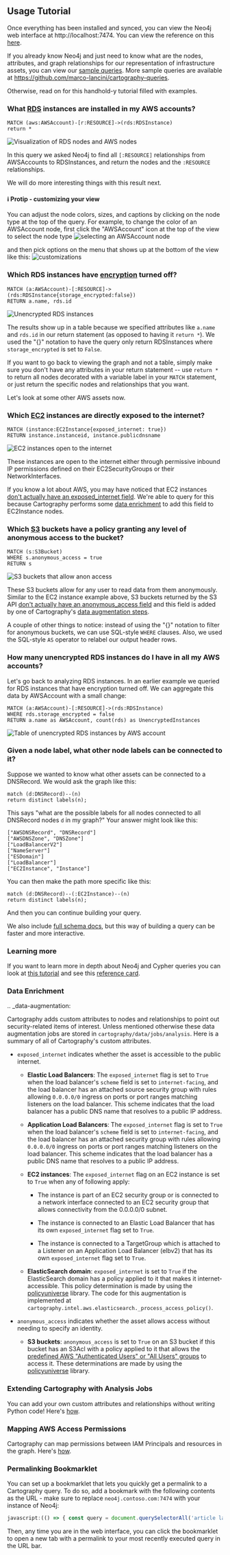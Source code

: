 ## Usage Tutorial

Once everything has been installed and synced, you can view the Neo4j web interface at http://localhost:7474. You can view the reference on this [here](https://neo4j.com/developer/guide-neo4j-browser/#_installing_and_starting_neo4j_browser).

If you already know Neo4j and just need to know what are the nodes, attributes, and graph relationships for our representation of infrastructure assets, you can view our [sample queries](samplequeries.html). More sample queries are available at https://github.com/marco-lancini/cartography-queries.

Otherwise, read on for this handhold-y tutorial filled with examples.

### What [RDS](https://aws.amazon.com/rds/) instances are installed in my AWS accounts?
```cypher
MATCH (aws:AWSAccount)-[r:RESOURCE]->(rds:RDSInstance)
return *
```

![Visualization of RDS nodes and AWS nodes](../images/accountsandrds.png)

In this query we asked Neo4j to find all `[:RESOURCE]` relationships from AWSAccounts to RDSInstances, and return the nodes and the `:RESOURCE` relationships.

We will do more interesting things with this result next.

#### ℹ️ Protip - customizing your view
You can adjust the node colors, sizes, and captions by clicking on the node type at the top of the query. For example, to change the color of an AWSAccount node, first click the "AWSAccount" icon at the top of the view to select the node type
![selecting an AWSAccount node](../images/selectnode.png)

and then pick options on the menu that shows up at the bottom of the view like this:
![customizations](../images/customizeview.png)


### Which RDS instances have [encryption](https://docs.aws.amazon.com/AmazonRDS/latest/UserGuide/Overview.Encryption.html) turned off?
```cypher
MATCH (a:AWSAccount)-[:RESOURCE]->(rds:RDSInstance{storage_encrypted:false})
RETURN a.name, rds.id
```

![Unencrypted RDS instances](../images/unencryptedinstances.png)

The results show up in a table because we specified attributes like `a.name` and `rds.id` in our return statement (as opposed to having it `return *`). We used the "{}" notation to have the query only return RDSInstances where `storage_encrypted` is set to `False`.

If you want to go back to viewing the graph and not a table, simply make sure you don't have any attributes in your return statement -- use `return *` to return all nodes decorated with a variable label in your `MATCH` statement, or just return the specific nodes and relationships that you want.

Let's look at some other AWS assets now.

### Which [EC2](https://aws.amazon.com/ec2/) instances are directly exposed to the internet?
```cypher
MATCH (instance:EC2Instance{exposed_internet: true})
RETURN instance.instanceid, instance.publicdnsname
```
![EC2 instances open to the internet](../images/ec2-inet-open.png)

These instances are open to the internet either through permissive inbound IP permissions defined on their EC2SecurityGroups or their NetworkInterfaces.

If you know a lot about AWS, you may have noticed that EC2 instances [don't actually have an exposed_internet field](https://docs.aws.amazon.com/AWSEC2/latest/APIReference/API_Instance.html). We're able to query for this because Cartography performs some [data enrichment](#data-enrichment) to add this field to EC2Instance nodes.

### Which [S3](https://aws.amazon.com/s3/) buckets have a policy granting any level of anonymous access to the bucket?
```cypher
MATCH (s:S3Bucket)
WHERE s.anonymous_access = true
RETURN s
```

![S3 buckets that allow anon access](../images/anonbuckets.png)

These S3 buckets allow for any user to read data from them anonymously. Similar to the EC2 instance example above, S3 buckets returned by the S3 API [don't actually have an anonymous_access field](https://docs.aws.amazon.com/AmazonS3/latest/API/API_Bucket.html) and this field is added by one of Cartography's [data augmentation steps](#data-augmentation).

A couple of other things to notice: instead of using the "{}" notation to filter for anonymous buckets, we can use SQL-style `WHERE` clauses. Also, we used the SQL-style `AS` operator to relabel our output header rows.

### How many unencrypted RDS instances do I have in all my AWS accounts?

Let's go back to analyzing RDS instances. In an earlier example we queried for RDS instances that have encryption turned off. We can aggregate this data by AWSAccount with a small change:

```cypher
MATCH (a:AWSAccount)-[:RESOURCE]->(rds:RDSInstance)
WHERE rds.storage_encrypted = false
RETURN a.name as AWSAccount, count(rds) as UnencryptedInstances
```
![Table of unencrypted RDS instances by AWS account](../images/unencryptedcounts.png)


### Given a node label, what other node labels can be connected to it?

Suppose we wanted to know what other assets can be connected to a DNSRecord. We would ask the graph like this:

```cypher
match (d:DNSRecord)--(n)
return distinct labels(n);
```

This says "what are the possible labels for all nodes connected to all DNSRecord nodes `d` in my graph?" Your answer might look like this:

```
["AWSDNSRecord", "DNSRecord"]
["AWSDNSZone", "DNSZone"]
["LoadBalancerV2"]
["NameServer"]
["ESDomain"]
["LoadBalancer"]
["EC2Instance", "Instance"]
```

You can then make the path more specific like this:

```cypher
match (d:DNSRecord)--(:EC2Instance)--(n)
return distinct labels(n);
```

And then you can continue building your query.

We also include [full schema docs](schema.html), but this way of building a query can be faster and more interactive.

### Learning more
If you want to learn more in depth about Neo4j and Cypher queries you can look at [this tutorial](https://neo4j.com/developer/cypher-query-language/) and see this [reference card](https://neo4j.com/docs/cypher-refcard/current/).

### Data Enrichment

.. _data-augmentation:

Cartography adds custom attributes to nodes and relationships to point out security-related items of interest. Unless mentioned otherwise these data augmentation jobs are stored in `cartography/data/jobs/analysis`. Here is a summary of all of Cartography's custom attributes.

- `exposed_internet` indicates whether the asset is accessible to the public internet.

	- **Elastic Load Balancers**: The `exposed_internet` flag is set to `True` when the load balancer's `scheme` field is set to `internet-facing`, and the load balancer has an attached source security group with rules allowing `0.0.0.0/0` ingress on ports or port ranges matching listeners on the load balancer. This scheme indicates that the load balancer has a public DNS name that resolves to a public IP address.

	- **Application Load Balancers**: The `exposed_internet` flag is set to `True` when the load balancer's `scheme` field is set to `internet-facing`, and the load balancer has an attached security group with rules allowing `0.0.0.0/0` ingress on ports or port ranges matching listeners on the load balancer. This scheme indicates that the load balancer has a public DNS name that resolves to a public IP address.

	- **EC2 instances**: The `exposed_internet` flag on an EC2 instance is set to `True` when any of following apply:

		- The instance is part of an EC2 security group or is connected to a network interface connected to an EC2 security group that allows connectivity from the 0.0.0.0/0 subnet.

		- The instance is connected to an Elastic Load Balancer that has its own `exposed_internet` flag set to `True`.

		- The instance is connected to a TargetGroup which is attached to a Listener on an Application Load Balancer (elbv2) that has its own `exposed_internet` flag set to `True`.

	- **ElasticSearch domain**: `exposed_internet` is set to `True` if the ElasticSearch domain has a policy applied to it that makes it internet-accessible. This policy determination is made by using the [policyuniverse](https://github.com/Netflix-Skunkworks/policyuniverse) library. The code for this augmentation is implemented at `cartography.intel.aws.elasticsearch._process_access_policy()`.

- `anonymous_access` indicates whether the asset allows access without needing to specify an identity.

	- **S3 buckets**: `anonymous_access` is set to `True` on an S3 bucket if this bucket has an S3Acl with a policy applied to it that allows the [predefined AWS "Authenticated Users" or "All Users" groups](https://docs.aws.amazon.com/AmazonS3/latest/dev/acl-overview.html#specifying-grantee-predefined-groups) to access it. These determinations are made by using the [policyuniverse](https://github.com/Netflix-Skunkworks/policyuniverse) library.

### Extending Cartography with Analysis Jobs
You can add your own custom attributes and relationships without writing Python code!  Here's [how](../dev/writing-analysis-jobs.html).

### Mapping AWS Access Permissions
Cartography can map permissions between IAM Principals and resources in the graph. Here's [how](../modules/aws/permissions-mapping.html).


### Permalinking Bookmarklet

You can set up a bookmarklet that lets you quickly get a permalink to a Cartography query. To do so, add a bookmark with the following contents as the URL - make sure to replace `neo4j.contoso.com:7474` with your instance of Neo4j:

```javascript
javascript:(() => { const query = document.querySelectorAll('article label span')[0].innerText; if (query === ':server connect') { console.log('no query has been run!'); return; } const searchParams = new URLSearchParams(); searchParams.append('connectURL', 'bolt://neo4j:neo4j@neo4j.contoso.net:7687'); searchParams.append('cmd', 'edit'); searchParams.append('arg', query.replaceAll(/\r /g, '\r')); newURL = `http://neo4j.contoso.net:7474/browser/?${searchParams}`; window.open(newURL, '_blank', 'noopener'); })()
```

Then, any time you are in the web interface, you can click the bookmarklet to open a new tab with a permalink to your most recently executed query in the URL bar.